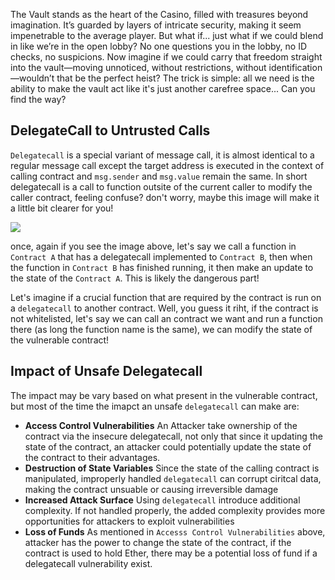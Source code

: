 The Vault stands as the heart of the Casino, filled with treasures beyond imagination. It’s guarded by layers of intricate security, making it seem impenetrable to the average player. But what if... just what if we could blend in like we’re in the open lobby? No one questions you in the lobby, no ID checks, no suspicions. Now imagine if we could carry that freedom straight into the vault—moving unnoticed, without restrictions, without identification—wouldn’t that be the perfect heist? The trick is simple: all we need is the ability to make the vault act like it's just another carefree space... Can you find the way?

## DelegateCall to Untrusted Calls
`Delegatecall` is a special variant of message call, it is almost identical to a regular message call except the target address is executed in the context of calling contract and `msg.sender` and `msg.value` remain the same. In short delegatecall is a call to function outsite of the current caller to modify the caller contract, feeling confuse? don't worry, maybe this image will make it a little bit clearer for you!

<img src="../src/assets/properties/blockchain-casino-vault/delegatecall.png">

once, again if you see the image above, let's say we call a function in `Contract A` that has a delegatecall implemented to `Contract B`, then when the function in `Contract B` has finished running, it then make an update to the state of the `Contract A`. This is likely the dangerous part!

Let's imagine if a crucial function that are required by the contract is run on a `delegatecall` to another contract. Well, you guess it riht, if the contract is not whitelisted, let's say we can call an contract we want and run a function there (as long the function name is the same), we can modify the state of the vulnerable contract!

## Impact of Unsafe Delegatecall
The impact may be vary based on what present in the vulnerable contract, but most of the time the imapct an unsafe `delegatecall` can make are:

- **Access Control Vulnerabilities**
    An Attacker take ownership of the contract via the insecure delegatecall, not only that since it updating the state of the contract, an attacker could potentially update the state of the contract to their advantages.
- **Destruction of State Variables**
    Since the state of the calling contract is manipulated, improperly handled `delegatecall` can corrupt ciritcal data, making the contract unsuable or causing irreversible damage
- **Increased Attack Surface**
    Using `delegatecall` introduce additional complexity. If not handled properly, the added complexity provides more opportunities for attackers to exploit vulnerabilities
- **Loss of Funds**
    As mentioned in `Accesss Control Vulnerabilities` above, attacker has the power to change the state of the contract, if the contract is used to hold Ether, there may be a potential loss of fund if a delegatecall vulnerability exist.